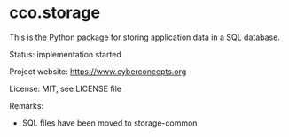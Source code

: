 # cco.storage

This is the Python package for storing application data in a SQL database.

Status: implementation started

Project website: https://www.cyberconcepts.org

License: MIT, see LICENSE file

Remarks:
- SQL files have been moved to storage-common
